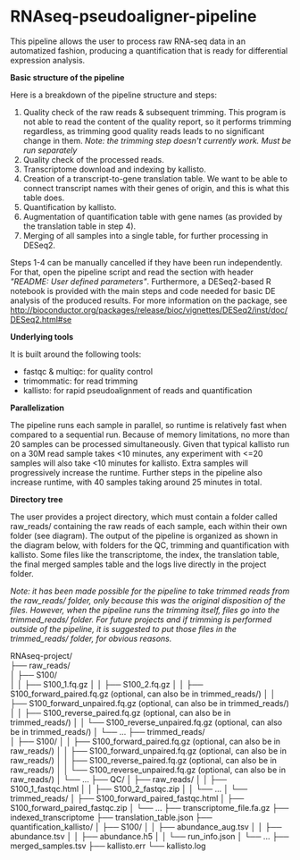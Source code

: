 # RNAseq-pseudoaligner-pipeline

This pipeline allows the user to process raw RNA-seq data in an automatized fashion, producing a quantification that is ready for differential expression analysis. 

**Basic structure of the pipeline**

Here is a breakdown of the pipeline structure and steps:

1. Quality check of the raw reads & subsequent trimming. This program is not able to read the content of the quality report, so it performs trimming regardless, as trimming good quality reads leads to no significant change in them. _Note: the trimming step doesn't currently work. Must be run separately_
2. Quality check of the processed reads.
3. Transcriptome download and indexing by kallisto.
4. Creation of a transcript-to-gene translation table. We want to be able to connect transcript names with their genes of origin, and this is what this table does.
5. Quantification by kallisto.
6. Augmentation of quantification table with gene names (as provided by the translation table in step 4).
7. Merging of all samples into a single table, for further processing in DESeq2.

Steps 1-4 can be manually cancelled if they have been run independently. For that, open the pipeline script and read the section with header _"README: User defined parameters"_.
Furthermore, a DESeq2-based R notebook is provided with the main steps and code needed for basic DE analysis of the produced results. For more information on the package, see <http://bioconductor.org/packages/release/bioc/vignettes/DESeq2/inst/doc/DESeq2.html#se>

**Underlying tools**

It is built around the following tools:

- fastqc & multiqc: for quality control
- trimommatic: for read trimming
- kallisto: for rapid pseudoalignment of reads and quantification

**Parallelization**

The pipeline runs each sample in parallel, so runtime is relatively fast when compared to a sequential run. Because of memory limitations, no more than 20 samples can be processed simultaneously. Given that typical kallisto run on a 30M read sample takes <10 minutes, any experiment with <=20 samples will also take <10 minutes for kallisto. Extra samples will progressively increase the runtime. Further steps in the pipeline also increase runtime, with 40 samples taking around 25 minutes in total.


**Directory tree**

The user provides a project directory, which must contain a folder called raw_reads/ containing the raw reads of each sample, each within their own folder (see diagram). The output of the pipeline is organized as shown in the diagram below, with folders for the QC, trimming and quantification with kallisto. Some files like the transcriptome, the index, the translation table, the final merged samples table and the logs live directly in the project folder.

_Note: it has been made possible for the pipeline to take trimmed reads from the raw_reads/ folder, only because this was the original disposition of the files. However, when the pipeline runs the trimming itself, files go into the trimmed_reads/ folder. For future projects and if trimming is performed outside of the pipeline, it is suggested to put those files in the trimmed_reads/ folder, for obvious reasons._

RNAseq-project/  
├── raw_reads/  
│   ├── S100/  
│   │   ├── S100_1.fq.gz
│   │   ├── S100_2.fq.gz
│   │   ├── S100_forward_paired.fq.gz (optional, can also be in trimmed_reads/)
│   │   ├── S100_forward_unpaired.fq.gz (optional, can also be in trimmed_reads/)
│   │   ├── S100_reverse_paired.fq.gz (optional, can also be in trimmed_reads/)
│   │   └── S100_reverse_unpaired.fq.gz (optional, can also be in trimmed_reads/)
│   └── ...
├── trimmed_reads/   
│   ├── S100/
│   │   ├── S100_forward_paired.fq.gz (optional, can also be in raw_reads/)
│   │   ├── S100_forward_unpaired.fq.gz (optional, can also be in raw_reads/)
│   │   ├── S100_reverse_paired.fq.gz (optional, can also be in raw_reads/)
│   │   └── S100_reverse_unpaired.fq.gz (optional, can also be in raw_reads/)
│   └── ...
├── QC/
│   ├── raw_reads/
│   │   ├── S100_1_fastqc.html
│   │   ├── S100_2_fastqc.zip
│   │   └── ...
│   └── trimmed_reads/
│       ├── S100_forward_paired_fastqc.html
│       ├── S100_forward_paired_fastqc.zip
│       └── ...
├── transcriptome_file.fa.gz
├── indexed_transcriptome
├── translation_table.json
├── quantification_kallisto/
│   ├── S100/
│   │   ├── abundance_aug.tsv
│   │   ├── abundance.tsv
│   │   ├── abundance.h5
│   │   └── run_info.json
│   └── ...
├── merged_samples.tsv
├── kallisto.err
└── kallisto.log


